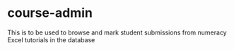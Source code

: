 # course-admin
This is to be used to browse and mark student submissions from numeracy Excel tutorials in the database
